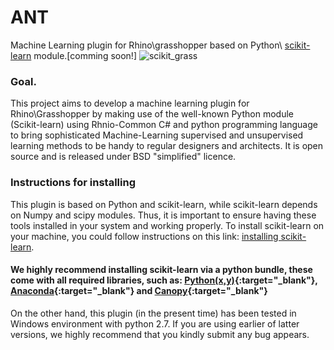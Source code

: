 # ANT
Machine Learning plugin for Rhino\grasshopper based on Python\ [scikit-learn](http://scikit-learn.org/) module.[comming soon!]
![scikit_grass](https://cloud.githubusercontent.com/assets/6969514/26666295/73118c52-469f-11e7-9c9b-b2f44c41ab3a.png)
### Goal.
This project aims to develop a machine learning plugin for Rhino\Grasshopper by making use of the well-known Python module (Scikit-learn) using Rhnio-Common C# and python programming language to bring sophisticated Machine-Learning supervised and unsupervised learning methods to be handy to regular designers and architects. It is open source and is released under BSD "simplified" licence.
### Instructions for installing
This plugin is based on Python and scikit-learn, while scikit-learn depends on Numpy and scipy modules. Thus, it is important to ensure having these tools installed in your system and working properly.
To install scikit-learn on your machine, you could follow instructions on this link: [installing scikit-learn](http://scikit-learn.org/stable/install.html).
#### We highly recommend installing scikit-learn via a python bundle, these come with all required libraries, such as: [Python(x,y)](http://python-xy.github.io/){:target="_blank"}, [Anaconda](https://www.continuum.io/downloads){:target="_blank"} and [Canopy](https://www.enthought.com/products/canopy/){:target="_blank"}
On the other hand, this plugin (in the present time) has been tested in Windows environment with python 2.7. If you are using earlier of latter versions, we highly recommend that you kindly submit any bug appears. 
